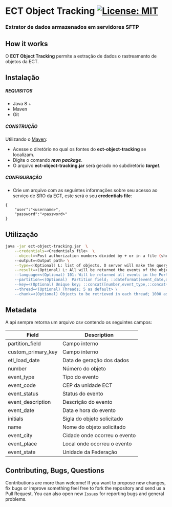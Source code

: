 # ECT Object Tracking [![License: MIT](https://img.shields.io/badge/License-MIT-yellow.svg)](https://opensource.org/licenses/MIT)
### Extrator de dados armazenados em servidores SFTP 

## How it works

O **ECT Object Tracking** permite a extração de dados o rastreamento de objetos da ECT.

## Instalação

##### REQUISITOS

- Java 8 +
- Maven
- Git

##### CONSTRUÇÃO

Utilizando o [Maven](https://maven.apache.org/):

- Acesse o diretório no qual os fontes do **ect-object-tracking** se localizam.
- Digite o comando _**mvn package**_.
- O arquivo **ect-object-tracking.jar** será gerado no subdiretório **_target_**.

##### CONFIGURAÇÂO

* Crie um arquivo com as seguintes informações sobre seu acesso ao serviço de SRO da ECT, este será o seu **credentials file**:

```
{
	"user":"<username>",
	"password":"<password>"
}
```

## Utilização

```bash
java -jar ect-object-tracking.jar  \
	--credentials=<Credentials file>  \
	--object=<Post authorization numbers divided by + or in a file (should by prefixed with file: and have an object per line)> \
	--output=<Output path> \
	--type=<(Optional) L: list of objects. O server will make the query individual of each informed identifier or F: range of objects; L as default> \
	--result=<(Optional) L: All will be returned the events of the object or U: will be returned only object's last event; L as default> \
	--language=<(Optional) 101: Will be returned all events in the Portuguese language 102: Will be returned all events in the English language; 101 as default>
	--partition=<(Optional)  Partition field; ::dateformat(event_date,dd/MM/yyyy HH:mm,yyyyMM) as default> \
	--key=<(Optional) Unique key; ::concat([number,event_type,::concat([number,event_type,event_code,event_status,::dateformat(event_date,dd/MM/yyyy HH:mm,yyyyMMddHHmm)],|) as default> \
	--thread=<(Optional) Threads; 5 as default> \
	--chunk=<(Optional) Objects to be retrieved in each thread; 1000 as default>
```

## Metadata

A api sempre retorna um arquivo csv contendo os seguintes campos:

| Field | Description |
|--|--|
| partition_field | Campo interno |
| custom_primary_key | Campo interno |
| etl_load_date | Data de geração dos dados |
| number | Número do objeto |
| event_type | Tipo do evento |
| event_code | CEP da unidade ECT |
| event_status | Status do evento |
| event_description | Descrição do evento |
| event_date | Data e hora do evento |
| initials | Sigla do objeto solicitado |
| name | Nome do objeto solicitado |
| event_city | Cidade onde ocorreu o evento |
| event_place | Local onde ocorreu o evento |
| event_state | Unidade da Federação |

## Contributing, Bugs, Questions
Contributions are more than welcome! If you want to propose new changes, fix bugs or improve something feel free to fork the repository and send us a Pull Request. You can also open new `Issues` for reporting bugs and general problems.
